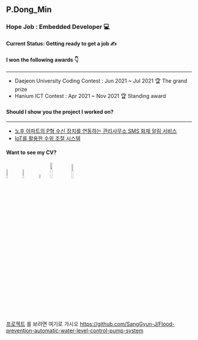 ## P.Dong_Min

### Hope Job : Embedded Developer 💻

#### Current Status: Getting ready to get a job ✍

#### I won the following awards 👇
---
- Daejeon University Coding Contest : Jun 2021 ~ Jul 2021 🏆 The grand prize 
- Hanium ICT Contest : Apr 2021 ~ Nov 2021 🏆 Standing award

#### Should I show you the project I worked on? 
---
- [노후 아파트의 P형 수신 장치를 연동하는 관리사무소 SMS 화재 알림 서비스](https://github.com/Park-Dong-Min/SMS-fire-notification-service-at-the-management-office-linking-P-type-reception-devices-in-old-apart)
- [IoT를 활용한 수위 조절 시스템](https://github.com/SangGyun-J/Flood-prevention-automatic-water-level-control-pump-system)

#### Want to see my CV?

<img src="https://img.shields.io/badge/Java-F37626?style=flat-square&logo=Java&logoColor=white" width="8%"/> <img src="https://img.shields.io/badge/C++-00599C?style=flat-square&logo=C%2B%2B&logoColor=white" width="8%"/> <img src="https://img.shields.io/badge/C-A8B9CC?style=flat-square&logo=C&logoColor=white" width="5.3%"/> <img src="https://img.shields.io/badge/Arduino-00979D?style=flat-square&logo=Arduino&logoColor=white" width="10.6%"/> <img src="https://img.shields.io/badge/Python-3776AB?style=flat-square&logo=Python&logoColor=white" width="10.1%"/>

[프로젝트](github/SangGyun-J/Flood-prevention-automatic-water-level-control-pump-system) 를 보려면 여기로 가시오
https://github.com/SangGyun-J/Flood-prevention-automatic-water-level-control-pump-system

<!--
**Park-Dong-Min/Park-Dong-Min** is a ✨ _special_ ✨ repository because its `README.md` (this file) appears on your GitHub profile.

Here are some ideas to get you started:

- 🔭 I’m currently working on ...
- 🌱 I’m currently learning ...
- 👯 I’m looking to collaborate on ...
- 🤔 I’m looking for help with ...
- 💬 Ask me about ...
- 📫 How to reach me: ...
- 😄 Pronouns: ...
- ⚡ Fun fact: ...
-->
